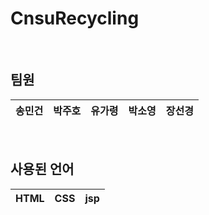 # CnsuRecycling

<br>

## 팀원

| 송민건|박주호|유가령|박소영|장선경|
| :--------: | :--------: |:---:| :-----: | :-----: |

<br>

## 사용된 언어
| HTML | CSS | jsp |
| :--------: | :--------: | :------: |

